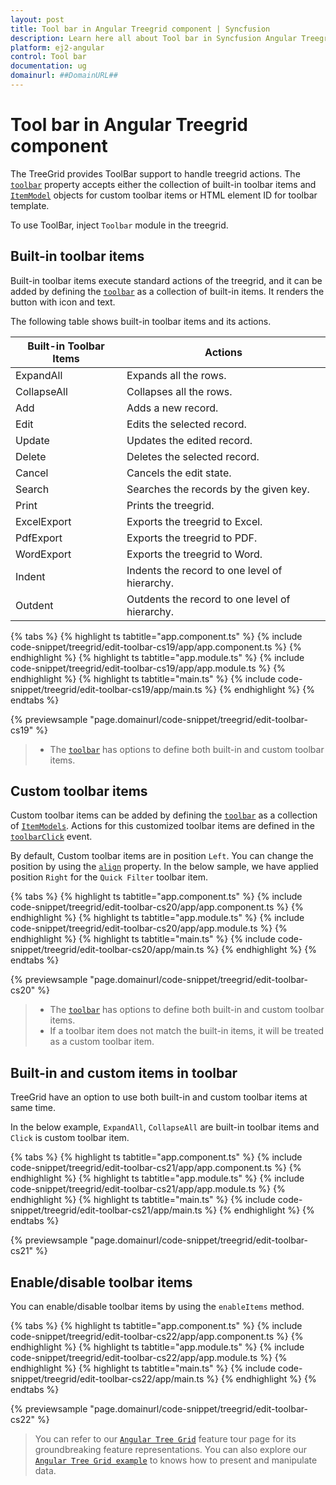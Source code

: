 ```yaml
---
layout: post
title: Tool bar in Angular Treegrid component | Syncfusion
description: Learn here all about Tool bar in Syncfusion Angular Treegrid component of Syncfusion Essential JS 2 and more.
platform: ej2-angular
control: Tool bar 
documentation: ug
domainurl: ##DomainURL##
---
```


# Tool bar in Angular Treegrid component

The TreeGrid provides ToolBar support to handle treegrid actions. The [`toolbar`](https://ej2.syncfusion.com/angular/documentation/api/treegrid/#toolbar)
property accepts either the collection of built-in toolbar items and [`ItemModel`](https://ej2.syncfusion.com/angular/documentation/api/toolbar/itemModel/) objects for custom toolbar items or
HTML element ID for toolbar template.

To use ToolBar, inject `Toolbar` module in the treegrid.

## Built-in toolbar items

Built-in toolbar items execute standard actions of the treegrid, and it can be added by defining the [`toolbar`](https://ej2.syncfusion.com/angular/documentation/api/treegrid/#toolbar)
as a collection of built-in items. It renders the button with icon and text.

The following table shows built-in toolbar items and its actions.

| Built-in Toolbar Items | Actions |
|------------------------|---------|
| ExpandAll | Expands all the rows.|
| CollapseAll | Collapses all the rows.|
| Add | Adds a new record.|
| Edit | Edits the selected record.|
| Update | Updates the edited record.|
| Delete | Deletes the selected record.|
| Cancel | Cancels the edit state.|
| Search | Searches the records by the given key.|
| Print | Prints the treegrid.|
| ExcelExport | Exports the treegrid to Excel.|
| PdfExport | Exports the treegrid to PDF.|
| WordExport | Exports the treegrid to Word.|
| Indent | Indents the record to one level of hierarchy.|
| Outdent | Outdents the record to one level of hierarchy.|

{% tabs %}
{% highlight ts tabtitle="app.component.ts" %}
{% include code-snippet/treegrid/edit-toolbar-cs19/app/app.component.ts %}
{% endhighlight %}
{% highlight ts tabtitle="app.module.ts" %}
{% include code-snippet/treegrid/edit-toolbar-cs19/app/app.module.ts %}
{% endhighlight %}
{% highlight ts tabtitle="main.ts" %}
{% include code-snippet/treegrid/edit-toolbar-cs19/app/main.ts %}
{% endhighlight %}
{% endtabs %}
  
{% previewsample "page.domainurl/code-snippet/treegrid/edit-toolbar-cs19" %}

> * The [`toolbar`](https://ej2.syncfusion.com/angular/documentation/api/treegrid/#toolbar) has options to define both built-in and custom toolbar items.

## Custom toolbar items

Custom toolbar items can be added by defining the [`toolbar`](https://ej2.syncfusion.com/angular/documentation/api/treegrid/#toolbar) as a collection of
[`ItemModels`](https://ej2.syncfusion.com/angular/documentation/api/toolbar/itemModel/).
Actions for this customized toolbar items are defined in the [`toolbarClick`](https://ej2.syncfusion.com/angular/documentation/api/treegrid/#toolbarclick) event.

By default, Custom toolbar items are in position `Left`. You can change the position by using the [`align`](https://ej2.syncfusion.com/angular/documentation/api/toolbar/itemModel/#align) property. In the below sample, we have applied position `Right` for the `Quick Filter` toolbar item.

{% tabs %}
{% highlight ts tabtitle="app.component.ts" %}
{% include code-snippet/treegrid/edit-toolbar-cs20/app/app.component.ts %}
{% endhighlight %}
{% highlight ts tabtitle="app.module.ts" %}
{% include code-snippet/treegrid/edit-toolbar-cs20/app/app.module.ts %}
{% endhighlight %}
{% highlight ts tabtitle="main.ts" %}
{% include code-snippet/treegrid/edit-toolbar-cs20/app/main.ts %}
{% endhighlight %}
{% endtabs %}
  
{% previewsample "page.domainurl/code-snippet/treegrid/edit-toolbar-cs20" %}

> * The [`toolbar`](https://ej2.syncfusion.com/angular/documentation/api/treegrid/#toolbar) has options to define both built-in and custom toolbar items.
> * If a toolbar item does not match the built-in items, it will be treated as a custom toolbar item.

## Built-in and custom items in toolbar

TreeGrid have an option to use both built-in and custom toolbar items at same time.

In the below example, `ExpandAll`, `CollapseAll` are built-in toolbar items and `Click` is custom toolbar item.

{% tabs %}
{% highlight ts tabtitle="app.component.ts" %}
{% include code-snippet/treegrid/edit-toolbar-cs21/app/app.component.ts %}
{% endhighlight %}
{% highlight ts tabtitle="app.module.ts" %}
{% include code-snippet/treegrid/edit-toolbar-cs21/app/app.module.ts %}
{% endhighlight %}
{% highlight ts tabtitle="main.ts" %}
{% include code-snippet/treegrid/edit-toolbar-cs21/app/main.ts %}
{% endhighlight %}
{% endtabs %}
  
{% previewsample "page.domainurl/code-snippet/treegrid/edit-toolbar-cs21" %}

## Enable/disable toolbar items

You can enable/disable toolbar items by using the `enableItems` method.

{% tabs %}
{% highlight ts tabtitle="app.component.ts" %}
{% include code-snippet/treegrid/edit-toolbar-cs22/app/app.component.ts %}
{% endhighlight %}
{% highlight ts tabtitle="app.module.ts" %}
{% include code-snippet/treegrid/edit-toolbar-cs22/app/app.module.ts %}
{% endhighlight %}
{% highlight ts tabtitle="main.ts" %}
{% include code-snippet/treegrid/edit-toolbar-cs22/app/main.ts %}
{% endhighlight %}
{% endtabs %}
  
{% previewsample "page.domainurl/code-snippet/treegrid/edit-toolbar-cs22" %}

> You can refer to our [`Angular Tree Grid`](https://www.syncfusion.com/angular-ui-components/angular-tree-grid) feature tour page for its groundbreaking feature representations. You can also explore our [`Angular Tree Grid example`](https://ej2.syncfusion.com/angular/demos/#/material/treegrid/treegrid-overview) to knows how to present and manipulate data.